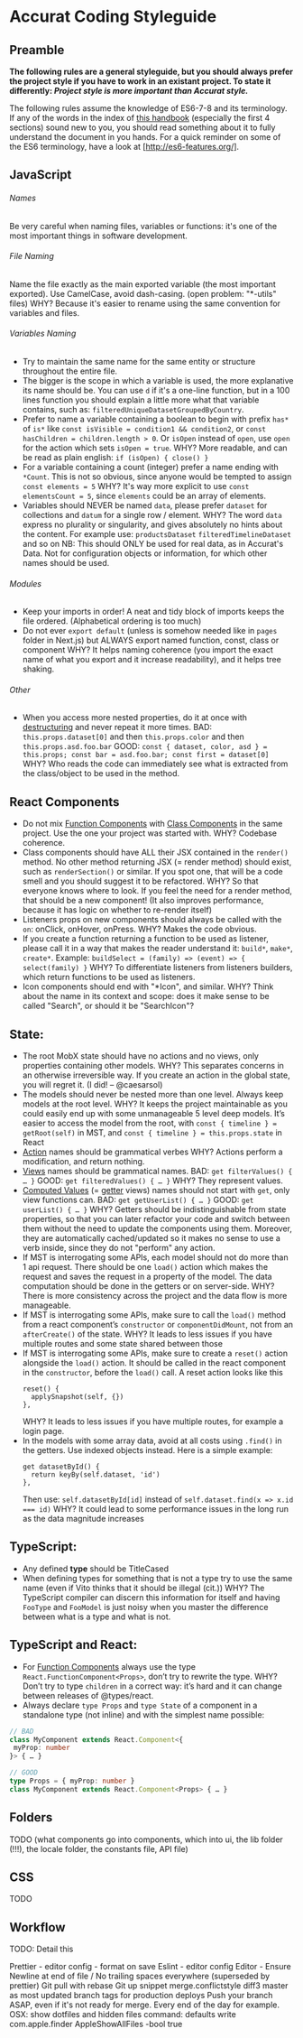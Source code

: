 # Accurat Coding Styleguide

## Preamble

**The following rules are a general styleguide, but you should always prefer the project style if you have to work in an existant project. To state it differently: _Project style is more important than Accurat style._**

The following rules assume the knowledge of ES6-7-8 and its terminology.
If any of the words in the index of [this handbook](https://www.freecodecamp.org/news/the-react-handbook-b71c27b0a795/) (especially the first 4 sections) sound new to you, you should read something about it to fully understand the document in you hands.
For a quick reminder on some of the ES6 terminology, have a look at [http://es6-features.org/].

## JavaScript
 
###### Names
Be very careful when naming files, variables or functions: it's one of the most important things in software development. 

###### File Naming
Name the file exactly as the main exported variable (the most important exported). Use CamelCase, avoid dash-casing. (open problem: "*-utils" files)
      WHY? Because it's easier to rename using the same convention for variables and files.

###### Variables Naming
 - Try to maintain the same name for the same entity or structure throughout the entire file.
 - The bigger is the scope in which a variable is used, the more explanative its name should be. You can use `d` if it's a one-line function, but in a 100 lines function you should explain a little more what that variable contains, such as: `filteredUniqueDatasetGroupedByCountry`.
  - Prefer to name a variable containing a boolean to begin with prefix `has*` of `is*` like `const isVisible = condition1 && condition2`, or `const hasChildren = children.length > 0`. Or `isOpen` instead of `open`, use `open` for the action which sets `isOpen = true`.
      WHY? More readable, and can be read as plain english: `if (isOpen) { close() }`
  - For a variable containing a count (integer) prefer a name ending with `*Count`. This is not so obvious, since anyone would be tempted to assign `const elements = 5`
      WHY? It's way more explicit to use `const elementsCount = 5`, since `elements` could be an array of elements.
  - Variables should NEVER be named `data`, please prefer `dataset` for collections and `datum` for a single row / element.
      WHY? The word `data` express no plurality or singularity, and gives absolutely no hints about the content. For example use: `productsDataset` `filteredTimelineDataset` and so on
      NB: This should ONLY be used for real data, as in Accurat's Data. Not for configuration objects or information, for which other names should be used.
      
###### Modules
 - Keep your imports in order! A neat and tidy block of imports keeps the file ordered. (Alphabetical ordering is too much)
 - Do not ever `export default` (unless is somehow needed like in `pages` folder in Next.js) but ALWAYS export named function, const, class or component
     WHY? It helps naming coherence (you import the exact name of what you export and it increase readability), and it helps tree shaking.
     
###### Other
 - When you access more nested properties, do it at once with [destructuring](https://developer.mozilla.org/en-US/docs/Web/JavaScript/Reference/Operators/Destructuring_assignment) and never repeat it more times.
BAD: `this.props.dataset[0]` and then `this.props.color` and then `this.props.asd.foo.bar`
GOOD: `const { dataset, color, asd } = this.props; const bar = asd.foo.bar; const first = dataset[0]`
    WHY? Who reads the code can immediately see what is extracted from the class/object to be used in the method.

## React Components

  - Do not mix [Function Components]() with [Class Components]() in the same project. Use the one your project was started with.
    WHY? Codebase coherence.
  - Class components should have ALL their JSX contained in the `render()` method. No other method returning JSX (= render method) should exist, such as `renderSection()` or similar. If you spot one, that will be a code smell and you should suggest it to be refactored.
      WHY? So that everyone knows where to look. If you feel the need for a render method, that should be a new component! (It also improves performance, because it has logic on whether to re-render itself)
  - Listeners props on new components should always be called with the `on`: onClick, onHover, onPress.
      WHY? Makes the code obvious.
  - If you create a function returning a function to be used as listener, please call it in a way that makes the reader understand it: `build*`, `make*`, `create*`. Example: `buildSelect = (family) => (event) => { select(family) }`
      WHY? To differentiate listeners from listeners builders, which return functions to be used as listeners.
  - Icon components should end with "*Icon", and similar.
      WHY? Think about the name in its context and scope: does it make sense to be called "Search", or should it be "SearchIcon"?
  
## State:
  - The root MobX state should have no actions and no views, only properties containing other models.
      WHY? This separates concerns in an otherwise irreversible way. If you create an action in the global state, you will regret it. (I did! – @caesarsol)
  - The models should never be nested more than one level. Always keep models at the root level.
    WHY? It keeps the project maintainable as you could easily end up with some unmanageable 5 level deep models. It’s easier to access the model from the root, with `const { timeline } = getRoot(self)` in MST, and `const { timeline } = this.props.state` in React
  - [Action](https://github.com/mobxjs/mobx-state-tree#actions) names should be grammatical verbes
      WHY? Actions perform a modification, and return nothing.
  - [Views](https://github.com/mobxjs/mobx-state-tree#views) names should be grammatical names. BAD: `get filterValues() { … }` GOOD: `get filteredValues() { … }`
      WHY? They represent values.
  - [Computed Values](https://github.com/mobxjs/mobx-state-tree#views) (= [getter](https://developer.mozilla.org/en-US/docs/Web/JavaScript/Reference/Functions/get) views) names should not start with `get`, only view functions can. BAD: `get getUserList() { … }` GOOD: `get userList() { … }`
      WHY? Getters should be indistinguishable from state properties, so that you can later refactor your code and switch between them without the need to update the components using them. Moreover, they are automatically cached/updated so it makes no sense to use a verb inside, since they do not "perform" any action.
  - If MST is interrogating some APIs, each model should not do more than 1 api request. There should be one `load()` action which makes the request and saves the request in a property of the model. The data computation should be done in the getters or on server-side.
    WHY? There is more consistency across the project and the data flow is more manageable.
  - If MST is interrogating some APIs, make sure to call the `load()` method from a react component’s `constructor` or `componentDidMount`, not from an `afterCreate()` of the state.
    WHY? It leads to less issues if you have multiple routes and some state shared between those
  - If MST is interrogating some APIs, make sure to create a `reset()` action alongside the `load()` action. It should be called in the react component in the `constructor`, before the `load()` call. A reset action looks like this
      ```
      reset() {
        applySnapshot(self, {})
      },
      ```
      WHY? It leads to less issues if you have multiple routes, for example a login page.
  - In the models with some array data, avoid at all costs using `.find()` in the getters. Use indexed objects instead. Here is a simple example: 
      ```
      get datasetById() {
        return keyBy(self.dataset, 'id')
      },
      ```
      Then use: `self.datasetById[id]` instead of `self.dataset.find(x => x.id === id)`
      WHY? It could lead to some performance issues in the long run as the data magnitude increases


## TypeScript:

  - Any defined **type** should be TitleCased
  - When defining types for something that is not a type try to use the same name (even if Vito thinks that it should be illegal (cit.))
   WHY? The TypeScript compiler can discern this information for itself and having `FooType` and `FooModel` is just noisy when you master the difference between what is a type and what is not.

## TypeScript and React:

  - For [Function Components](https://medium.com/@ethan_ikt/react-stateless-functional-component-with-typescript-ce5043466011) always use the type `React.FunctionComponent<Props>`, don’t try to rewrite the type.
      WHY? Don’t try to type `children` in a correct way: it’s hard and it can change between releases of @types/react.
  - Always declare `type Props` and `type State` of a component in a standalone type (not inline) and with the simplest name possible:
```ts
// BAD
class MyComponent extends React.Component<{
 myProp: number
}> { … }

// GOOD
type Props = { myProp: number }
class MyComponent extends React.Component<Props> { … }
```

## Folders
TODO (what components go into components, which into ui, the lib folder (!!!), the locale folder, the constants file, API file)

## CSS
TODO

## Workflow

TODO: Detail this

Prettier - editor config - format on save
Eslint - editor config
Editor - Ensure Newline at end of file / No trailing spaces everywhere (superseded by prettier)
Git pull with rebase
Git up snippet
merge.conflictstyle diff3
master as most updated branch
tags for production deploys
Push your branch ASAP, even if it's not ready for merge. Every end of the day for example.
OSX: show dotfiles and hidden files command: defaults write com.apple.finder AppleShowAllFiles -bool true


